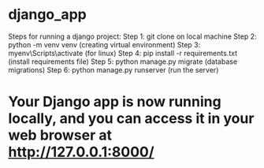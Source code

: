# django_app
Steps for running a django project:
Step 1: git clone <repo url> on local machine
Step 2: python -m venv venv (creating virtual environment)
Step 3: myenv\Scripts\activate (for linux)
Step 4: pip install -r requirements.txt (install requirements file)
Step 5: python manage.py migrate (database migrations)
Step 6: python manage.py runserver (run the server)
  
# Your Django app is now running locally, and you can access it in your web browser at http://127.0.0.1:8000/
